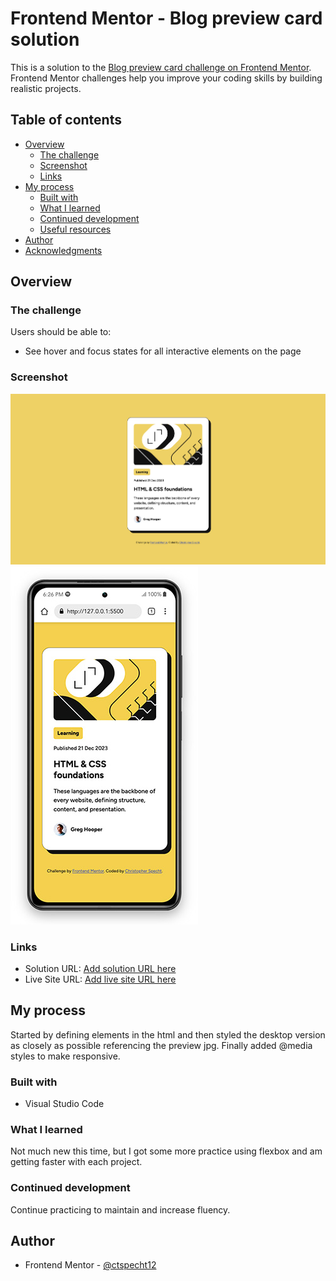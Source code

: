 # Frontend Mentor - Blog preview card solution

This is a solution to the [Blog preview card challenge on Frontend Mentor](https://www.frontendmentor.io/challenges/blog-preview-card-ckPaj01IcS). Frontend Mentor challenges help you improve your coding skills by building realistic projects.

## Table of contents

- [Overview](#overview)
  - [The challenge](#the-challenge)
  - [Screenshot](#screenshot)
  - [Links](#links)
- [My process](#my-process)
  - [Built with](#built-with)
  - [What I learned](#what-i-learned)
  - [Continued development](#continued-development)
  - [Useful resources](#useful-resources)
- [Author](#author)
- [Acknowledgments](#acknowledgments)

## Overview

### The challenge

Users should be able to:

- See hover and focus states for all interactive elements on the page

### Screenshot

![](blog-preview-card-desktop.png)
![](blog-preview-card-mobile.jpg)

### Links

- Solution URL: [Add solution URL here](https://github.com/ctspecht12/FM-Blog-preview-card)
- Live Site URL: [Add live site URL here](https://ctspecht12.github.com/FM-Blog-preview-card)

## My process

Started by defining elements in the html and then styled the desktop version as closely as possible referencing the preview jpg. Finally added @media styles to make responsive.

### Built with

- Visual Studio Code

### What I learned

Not much new this time, but I got some more practice using flexbox and am getting faster with each project.

### Continued development

Continue practicing to maintain and increase fluency.

## Author

- Frontend Mentor - [@ctspecht12](https://www.frontendmentor.io/profile/ctspecht12)
